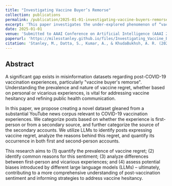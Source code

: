 ```yaml
---
title: "Investigating Vaccine Buyer’s Remorse"
collection: publications
permalink: /publication/2025-01-01-investigating-vaccine-buyers-remorse
excerpt: 'This paper investigates the under-explored phenomenon of “vaccine buyer’s remorse” by using LLMs to examine how expressions of regret manifest on the social web.'
date: 2025-01-01
venue: 'Submitted to AAAI Conference on Artificial Intelligence (AAAI 2026)'
paperurl: 'https://milesstanley.github.io/files/Investigating_Vaccine_Buyers_Remorse.pdf'
citation: 'Stanley, M., Datta, S., Kumar, A., & KhudaBukhsh, A. R. (2025). Investigating Vaccine Buyer’s Remorse. Submitted to the AAAI Conference on Artificial Intelligence (AAAI 2026).'
---
```


## Abstract

A significant gap exists in misinformation datasets regarding post-COVID-19 vaccination experiences, particularly "vaccine buyer's remorse". Understanding the prevalence and nature of vaccine regret, whether based on personal or vicarious experiences, is vital for addressing vaccine hesitancy and refining public health communication. 

In this paper, we propose creating a novel dataset gleaned from a substantial YouTube news corpus relevant to COVID-19 vaccination experiences. We categorize posts based on whether the experience is first-person or from a secondary source, and further categorize the source of the secondary accounts. We utilize LLMs to identify posts expressing vaccine regret, analyze the reasons behind this regret, and quantify its occurrence in both first and second-person accounts. 

This research aims to (1) quantify the prevalence of vaccine regret; (2) identify common reasons for this sentiment; (3) analyze differences between first-person and vicarious experiences; and (4) assess potential biases introduced by different large language models (LLMs) – ultimately, contributing to a more comprehensive understanding of post-vaccination sentiment and informing strategies to address vaccine hesitancy.
